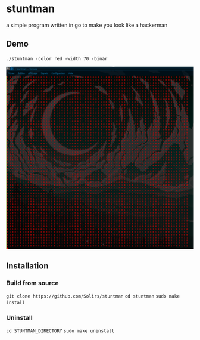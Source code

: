 # stuntman
a simple program written in go to make you look like a hackerman



## Demo


`./stuntman -color red -width 70 -binar`

![alt text](https://github.com/Solirs/stuntman/blob/main/ressources/demo.png?raw=true)

## Installation

### Build from source

`git clone https://github.com/Solirs/stuntman`
`cd stuntman`
`sudo make install`


### Uninstall

`cd STUNTMAN_DIRECTORY`
`sudo make uninstall`